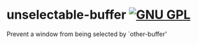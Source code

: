 # unselectable-buffer [![GNU GPL](http://img.shields.io/:license-gpl3-blue.svg)](http://www.gnu.org/licenses/gpl-3.0.html)

Prevent a window from being selected by `other-buffer'
